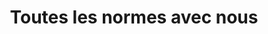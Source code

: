 ---
uuid: e11c9245-fb29-45f8-8b75-e34fc04d0afa
locale: fr-CA
title: Toutes les normes avec nous
linking:
  type: link
  link: https://standards.inclusivedesign.ca/fr/projets/toutes-les-normes/
shortTitle: ''
order: 1
thumbnailAltText: ''
description: Créer des normes accessibles et inclusives en impliquant les personnes handicapées et Sourdes dans le processus d’élaboration des normes.
---